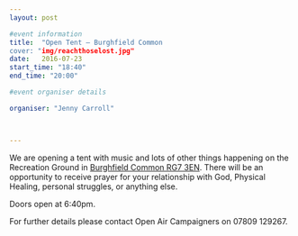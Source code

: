 ```yaml
---
layout: post

#event information
title:  "Open Tent – Burghfield Common
cover: "img/reachthoselost.jpg"
date:   2016-07-23
start_time: "18:40"
end_time: "20:00"

#event organiser details

organiser: "Jenny Carroll"



---
```


We are opening a tent with music and lots of other things happening on the Recreation Ground in [Burghfield Common RG7 3EN](https://www.google.co.uk/maps/place/Recreation+Rd,+Burghfield+Common,+Reading+RG7+3EN/@51.3954623,-1.0687896,17z/data=!4m5!3m4!1s0x48769eed0da1f01f:0x6d485a333aa11094!8m2!3d51.3961634!4d-1.065216). There will be an opportunity to receive prayer for your relationship with God, Physical Healing, personal struggles, or anything else.

Doors open at 6:40pm.

For further details please contact Open Air Campaigners on 07809 129267.
